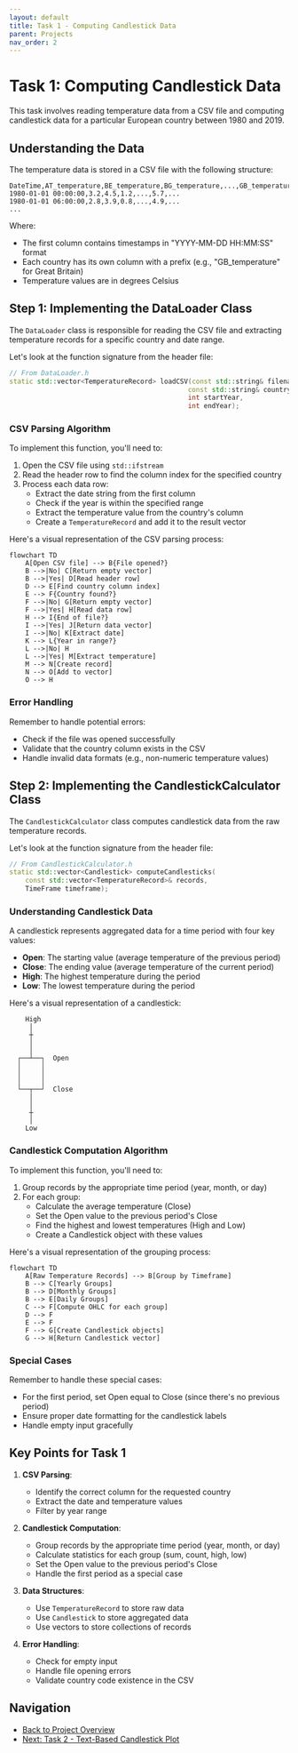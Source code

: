 ```yaml
---
layout: default
title: Task 1 - Computing Candlestick Data
parent: Projects
nav_order: 2
---
```


# Task 1: Computing Candlestick Data

This task involves reading temperature data from a CSV file and computing candlestick data for a particular European country between 1980 and 2019.

## Understanding the Data

The temperature data is stored in a CSV file with the following structure:

```
DateTime,AT_temperature,BE_temperature,BG_temperature,...,GB_temperature,...
1980-01-01 00:00:00,3.2,4.5,1.2,...,5.7,...
1980-01-01 06:00:00,2.8,3.9,0.8,...,4.9,...
...
```

Where:
- The first column contains timestamps in "YYYY-MM-DD HH:MM:SS" format
- Each country has its own column with a prefix (e.g., "GB_temperature" for Great Britain)
- Temperature values are in degrees Celsius

## Step 1: Implementing the DataLoader Class

The `DataLoader` class is responsible for reading the CSV file and extracting temperature records for a specific country and date range.

Let's look at the function signature from the header file:

```cpp
// From DataLoader.h
static std::vector<TemperatureRecord> loadCSV(const std::string& filename, 
                                             const std::string& countryCode, 
                                             int startYear, 
                                             int endYear);
```

### CSV Parsing Algorithm

To implement this function, you'll need to:

1. Open the CSV file using `std::ifstream`
2. Read the header row to find the column index for the specified country
3. Process each data row:
   - Extract the date string from the first column
   - Check if the year is within the specified range
   - Extract the temperature value from the country's column
   - Create a `TemperatureRecord` and add it to the result vector

Here's a visual representation of the CSV parsing process:

```mermaid
flowchart TD
    A[Open CSV file] --> B{File opened?}
    B -->|No| C[Return empty vector]
    B -->|Yes| D[Read header row]
    D --> E[Find country column index]
    E --> F{Country found?}
    F -->|No| G[Return empty vector]
    F -->|Yes| H[Read data row]
    H --> I{End of file?}
    I -->|Yes| J[Return data vector]
    I -->|No| K[Extract date]
    K --> L{Year in range?}
    L -->|No| H
    L -->|Yes| M[Extract temperature]
    M --> N[Create record]
    N --> O[Add to vector]
    O --> H
```

### Error Handling

Remember to handle potential errors:
- Check if the file was opened successfully
- Validate that the country column exists in the CSV
- Handle invalid data formats (e.g., non-numeric temperature values)

## Step 2: Implementing the CandlestickCalculator Class

The `CandlestickCalculator` class computes candlestick data from the raw temperature records.

Let's look at the function signature from the header file:

```cpp
// From CandlestickCalculator.h
static std::vector<Candlestick> computeCandlesticks(
    const std::vector<TemperatureRecord>& records, 
    TimeFrame timeframe);
```

### Understanding Candlestick Data

A candlestick represents aggregated data for a time period with four key values:
- **Open**: The starting value (average temperature of the previous period)
- **Close**: The ending value (average temperature of the current period)
- **High**: The highest temperature during the period
- **Low**: The lowest temperature during the period

Here's a visual representation of a candlestick:

```
    High
     │
     ┼
     │
     │
  ┌──┴──┐  Open
  │     │
  │     │
  │     │
  └──┬──┘  Close
     │
     │
     ┼
     │
    Low
```

### Candlestick Computation Algorithm

To implement this function, you'll need to:

1. Group records by the appropriate time period (year, month, or day)
2. For each group:
   - Calculate the average temperature (Close)
   - Set the Open value to the previous period's Close
   - Find the highest and lowest temperatures (High and Low)
   - Create a Candlestick object with these values

Here's a visual representation of the grouping process:

```mermaid
flowchart TD
    A[Raw Temperature Records] --> B[Group by Timeframe]
    B --> C[Yearly Groups]
    B --> D[Monthly Groups]
    B --> E[Daily Groups]
    C --> F[Compute OHLC for each group]
    D --> F
    E --> F
    F --> G[Create Candlestick objects]
    G --> H[Return Candlestick vector]
```

### Special Cases

Remember to handle these special cases:
- For the first period, set Open equal to Close (since there's no previous period)
- Ensure proper date formatting for the candlestick labels
- Handle empty input gracefully

## Key Points for Task 1

1. **CSV Parsing**:
   - Identify the correct column for the requested country
   - Extract the date and temperature values
   - Filter by year range

2. **Candlestick Computation**:
   - Group records by the appropriate time period (year, month, or day)
   - Calculate statistics for each group (sum, count, high, low)
   - Set the Open value to the previous period's Close
   - Handle the first period as a special case

3. **Data Structures**:
   - Use `TemperatureRecord` to store raw data
   - Use `Candlestick` to store aggregated data
   - Use vectors to store collections of records

4. **Error Handling**:
   - Check for empty input
   - Handle file opening errors
   - Validate country code existence in the CSV

## Navigation

- [Back to Project Overview](index.html)
- [Next: Task 2 - Text-Based Candlestick Plot](task2.html)
